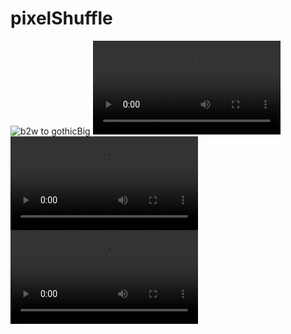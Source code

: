 # pixelShuffle
![b2w to gothicBig](gycat.com/DetailedElasticAlaskanhusky)
![gothic to mona](https://github.com/Eppie/pixelShuffle/blob/master/results/gothicTOmona.webm)
![mona to scream](https://github.com/Eppie/pixelShuffle/blob/master/results/monaTOscream.webm)
![scream to mona](https://github.com/Eppie/pixelShuffle/blob/master/results/screamTOmona.webm)
